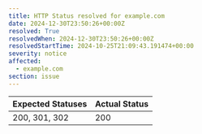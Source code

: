 ```yaml
---
title: HTTP Status resolved for example.com
date: 2024-12-30T23:50:26+00:00Z
resolved: True
resolvedWhen: 2024-12-30T23:50:26+00:00Z
resolvedStartTime: 2024-10-25T21:09:43.191474+00:00
severity: notice
affected:
  - example.com
section: issue
---
```


| Expected Statuses | Actual Status  |
|-------------------|----------------|
| 200, 301, 302 | 200 |
